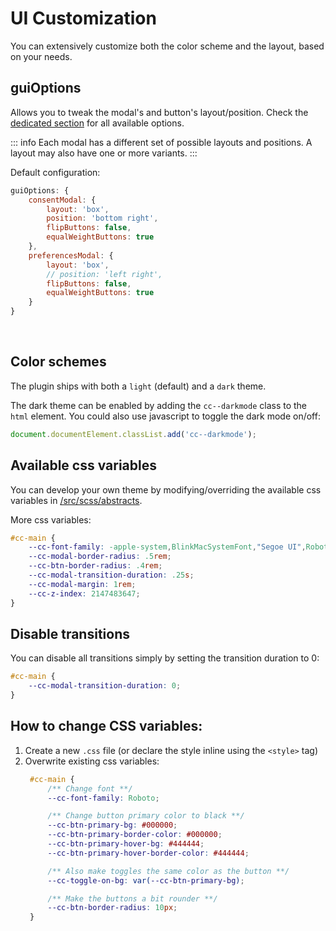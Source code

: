 # UI Customization

You can extensively customize both the color scheme and the layout, based on your needs.

## guiOptions

Allows you to tweak the modal's and button's layout/position. Check the [dedicated section](/reference/configuration-reference.html#guioptions) for all available options.

::: info
Each modal has a different set of possible layouts and positions. A layout may also have one or more variants.
:::

Default configuration:
```javascript
guiOptions: {
    consentModal: {
        layout: 'box',
        position: 'bottom right',
        flipButtons: false,
        equalWeightButtons: true
    },
    preferencesModal: {
        layout: 'box',
        // position: 'left right',
        flipButtons: false,
        equalWeightButtons: true
    }
}
```

<br>

## Color schemes
The plugin ships with both a `light` (default) and a `dark` theme.

The dark theme can be enabled by adding the `cc--darkmode` class to the `html` element. You could also use javascript to toggle the dark mode on/off:
```javascript
document.documentElement.classList.add('cc--darkmode');
```

## Available css variables
You can develop your own theme by modifying/overriding the available css variables in [/src/scss/abstracts](https://github.com/orestbida/cookieconsent/tree/v3/src/scss/abstracts/).

More css variables:

```css
#cc-main {
    --cc-font-family: -apple-system,BlinkMacSystemFont,"Segoe UI",Roboto,Helvetica,Arial,sans-serif,"Apple Color Emoji","Segoe UI Emoji","Segoe UI Symbol";
    --cc-modal-border-radius: .5rem;
    --cc-btn-border-radius: .4rem;
    --cc-modal-transition-duration: .25s;
    --cc-modal-margin: 1rem;
    --cc-z-index: 2147483647;
}
```

## Disable transitions
You can disable all transitions simply by setting the transition duration to 0:

```css
#cc-main {
    --cc-modal-transition-duration: 0;
}
```

## How to change CSS variables:

1. Create a new `.css` file (or declare the style inline using the `<style>` tag)
2. Overwrite existing css variables:
   ```css
    #cc-main {
        /** Change font **/
        --cc-font-family: Roboto;

        /** Change button primary color to black **/
        --cc-btn-primary-bg: #000000;
        --cc-btn-primary-border-color: #000000;
        --cc-btn-primary-hover-bg: #444444;
        --cc-btn-primary-hover-border-color: #444444;

        /** Also make toggles the same color as the button **/
        --cc-toggle-on-bg: var(--cc-btn-primary-bg);

        /** Make the buttons a bit rounder **/
        --cc-btn-border-radius: 10px;
    }
    ```